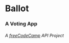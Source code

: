 # Ballot #
### A Voting App ###
###### A [freeCodeCamp](https://www.freecodecamp.org/challenges/build-a-voting-app) API Project ######

